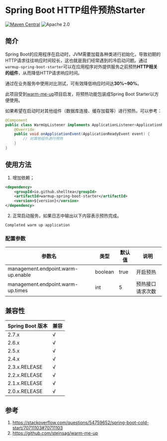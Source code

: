Spring Boot HTTP组件预热Starter
====

[![Maven Central](https://img.shields.io/maven-central/v/io.github.shelltea/warmup-spring-boot-starter.svg)](https://central.sonatype.dev/namespace/io.github.shelltea) ![Apache 2.0](https://img.shields.io/badge/License-Apache%202.0-blue.svg)

## 简介

Spring Boot的应用程序在启动时，JVM需要加载各种类进行初始化，导致初期的HTTP请求往往响应时间较长，这也就是我们经常遇到的冷启动问题。通过`warmup-spring-boot-starter`可以在应用程序对外提供服务之前预热**HTTP相关的组件**，从而降低HTTP请求响应时间。

通过在业务服务中使用对比测试，可有效降低响应时间达**30%~90%**。

此项目受到[warm-me-up](https://github.com/steinsag/warm-me-up)项目启发，将预热功能包装成Spring Boot Starter以方便使用。

如果希望在启动时对其他组件（数据库连接、缓存加载等）进行预热，可以参考：

```java
@Component
public class WarmUpListener implements ApplicationListener<ApplicationReadyEvent> {
    @Override
    public void onApplicationEvent(ApplicationReadyEvent event) {
        // 对其他组件进行预热
    }
}
```

## 使用方法

1. 增加依赖；

```xml
<dependency>
    <groupId>io.github.shelltea</groupId>
    <artifactId>warmup-spring-boot-starter</artifactId>
    <version>${version}</version>
</dependency>
```

2. 正常启动服务，如果日志中输出以下内容表示预热完成。

```
Completed warm up application
```

### 配置参数

| 参数名                                | 类型      | 默认值  | 说明       |
|------------------------------------|---------|------|----------|
| management.endpoint.warm-up.enable | boolean | true | 开启预热     |
| management.endpoint.warm-up.times  | int     | 5    | 预热接口请求次数 |

## 兼容性

| Spring Boot 版本 | 兼容  |
|----------------|-----|
| 2.7.x          | √   |
| 2.6.x          | √   |
| 2.5.x          | √   |
| 2.4.x          | √   |
| 2.3.x.RELEASE  | √   |
| 2.2.x.RELEASE  | √   |
| 2.1.x.RELEASE  | √   |
| 2.0.x.RELEASE  | √   |

## 参考

1. https://stackoverflow.com/questions/54759652/spring-boot-cold-start/70711103#70711103
2. https://github.com/steinsag/warm-me-up